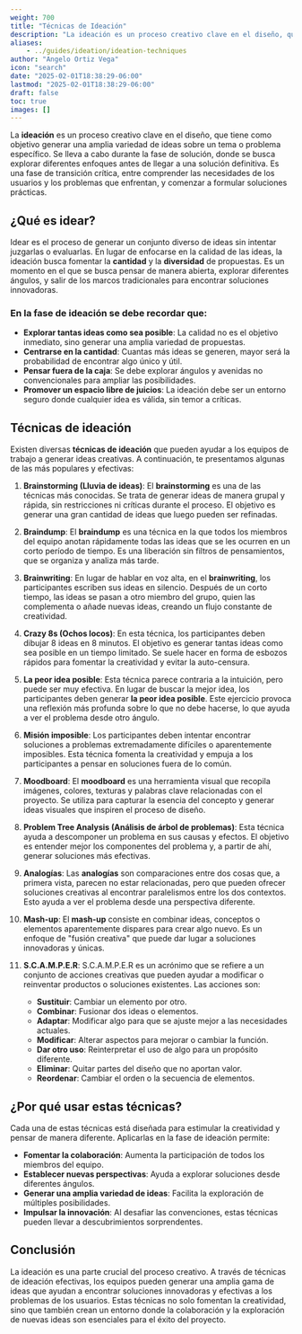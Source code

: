 ```yaml
---
weight: 700
title: "Técnicas de Ideación"
description: "La ideación es un proceso creativo clave en el diseño, que tiene como objetivo generar una amplia variedad de ideas sobre un tema o problema específico. Se lleva a cabo durante la fase de solución, donde se busca explorar diferentes enfoques antes de llegar a una solución definitiva."
aliases:
    - ../guides/ideation/ideation-techniques
author: "Angelo Ortiz Vega"
icon: "search"
date: "2025-02-01T18:38:29-06:00"
lastmod: "2025-02-01T18:38:29-06:00"
draft: false
toc: true
images: []
---
```



La **ideación** es un proceso creativo clave en el diseño, que tiene como objetivo generar una amplia variedad de ideas sobre un tema o problema específico. Se lleva a cabo durante la fase de solución, donde se busca explorar diferentes enfoques antes de llegar a una solución definitiva. Es una fase de transición crítica, entre comprender las necesidades de los usuarios y los problemas que enfrentan, y comenzar a formular soluciones prácticas.

## ¿Qué es idear?

Idear es el proceso de generar un conjunto diverso de ideas sin intentar juzgarlas o evaluarlas. En lugar de enfocarse en la calidad de las ideas, la ideación busca fomentar la **cantidad** y la **diversidad** de propuestas. Es un momento en el que se busca pensar de manera abierta, explorar diferentes ángulos, y salir de los marcos tradicionales para encontrar soluciones innovadoras.

### En la fase de ideación se debe recordar que:

- **Explorar tantas ideas como sea posible**: La calidad no es el objetivo inmediato, sino generar una amplia variedad de propuestas.
- **Centrarse en la cantidad**: Cuantas más ideas se generen, mayor será la probabilidad de encontrar algo único y útil.
- **Pensar fuera de la caja**: Se debe explorar ángulos y avenidas no convencionales para ampliar las posibilidades.
- **Promover un espacio libre de juicios**: La ideación debe ser un entorno seguro donde cualquier idea es válida, sin temor a críticas.

## Técnicas de ideación

Existen diversas **técnicas de ideación** que pueden ayudar a los equipos de trabajo a generar ideas creativas. A continuación, te presentamos algunas de las más populares y efectivas:

1. **Brainstorming (Lluvia de ideas)**: El **brainstorming** es una de las técnicas más conocidas. Se trata de generar ideas de manera grupal y rápida, sin restricciones ni críticas durante el proceso. El objetivo es generar una gran cantidad de ideas que luego pueden ser refinadas.

2. **Braindump**: El **braindump** es una técnica en la que todos los miembros del equipo anotan rápidamente todas las ideas que se les ocurren en un corto período de tiempo. Es una liberación sin filtros de pensamientos, que se organiza y analiza más tarde.

3. **Brainwriting**: En lugar de hablar en voz alta, en el **brainwriting**, los participantes escriben sus ideas en silencio. Después de un corto tiempo, las ideas se pasan a otro miembro del grupo, quien las complementa o añade nuevas ideas, creando un flujo constante de creatividad.

4. **Crazy 8s (Ochos locos)**: En esta técnica, los participantes deben dibujar 8 ideas en 8 minutos. El objetivo es generar tantas ideas como sea posible en un tiempo limitado. Se suele hacer en forma de esbozos rápidos para fomentar la creatividad y evitar la auto-censura.

5. **La peor idea posible**: Esta técnica parece contraria a la intuición, pero puede ser muy efectiva. En lugar de buscar la mejor idea, los participantes deben generar **la peor idea posible**. Este ejercicio provoca una reflexión más profunda sobre lo que no debe hacerse, lo que ayuda a ver el problema desde otro ángulo.

6. **Misión imposible**: Los participantes deben intentar encontrar soluciones a problemas extremadamente difíciles o aparentemente imposibles. Esta técnica fomenta la creatividad y empuja a los participantes a pensar en soluciones fuera de lo común.

7. **Moodboard**: El **moodboard** es una herramienta visual que recopila imágenes, colores, texturas y palabras clave relacionadas con el proyecto. Se utiliza para capturar la esencia del concepto y generar ideas visuales que inspiren el proceso de diseño.

8. **Problem Tree Analysis (Análisis de árbol de problemas)**: Esta técnica ayuda a descomponer un problema en sus causas y efectos. El objetivo es entender mejor los componentes del problema y, a partir de ahí, generar soluciones más efectivas.

9. **Analogías**: Las **analogías** son comparaciones entre dos cosas que, a primera vista, parecen no estar relacionadas, pero que pueden ofrecer soluciones creativas al encontrar paralelismos entre los dos contextos. Esto ayuda a ver el problema desde una perspectiva diferente.

10. **Mash-up**: El **mash-up** consiste en combinar ideas, conceptos o elementos aparentemente dispares para crear algo nuevo. Es un enfoque de "fusión creativa" que puede dar lugar a soluciones innovadoras y únicas.

11. **S.C.A.M.P.E.R**: S.C.A.M.P.E.R es un acrónimo que se refiere a un conjunto de acciones creativas que pueden ayudar a modificar o reinventar productos o soluciones existentes. Las acciones son:
    - **Sustituir**: Cambiar un elemento por otro.
    - **Combinar**: Fusionar dos ideas o elementos.
    - **Adaptar**: Modificar algo para que se ajuste mejor a las necesidades actuales.
    - **Modificar**: Alterar aspectos para mejorar o cambiar la función.
    - **Dar otro uso**: Reinterpretar el uso de algo para un propósito diferente.
    - **Eliminar**: Quitar partes del diseño que no aportan valor.
    - **Reordenar**: Cambiar el orden o la secuencia de elementos.

## ¿Por qué usar estas técnicas?

Cada una de estas técnicas está diseñada para estimular la creatividad y pensar de manera diferente. Aplicarlas en la fase de ideación permite:

- **Fomentar la colaboración**: Aumenta la participación de todos los miembros del equipo.
- **Establecer nuevas perspectivas**: Ayuda a explorar soluciones desde diferentes ángulos.
- **Generar una amplia variedad de ideas**: Facilita la exploración de múltiples posibilidades.
- **Impulsar la innovación**: Al desafiar las convenciones, estas técnicas pueden llevar a descubrimientos sorprendentes.

## Conclusión

La ideación es una parte crucial del proceso creativo. A través de técnicas de ideación efectivas, los equipos pueden generar una amplia gama de ideas que ayudan a encontrar soluciones innovadoras y efectivas a los problemas de los usuarios. Estas técnicas no solo fomentan la creatividad, sino que también crean un entorno donde la colaboración y la exploración de nuevas ideas son esenciales para el éxito del proyecto.